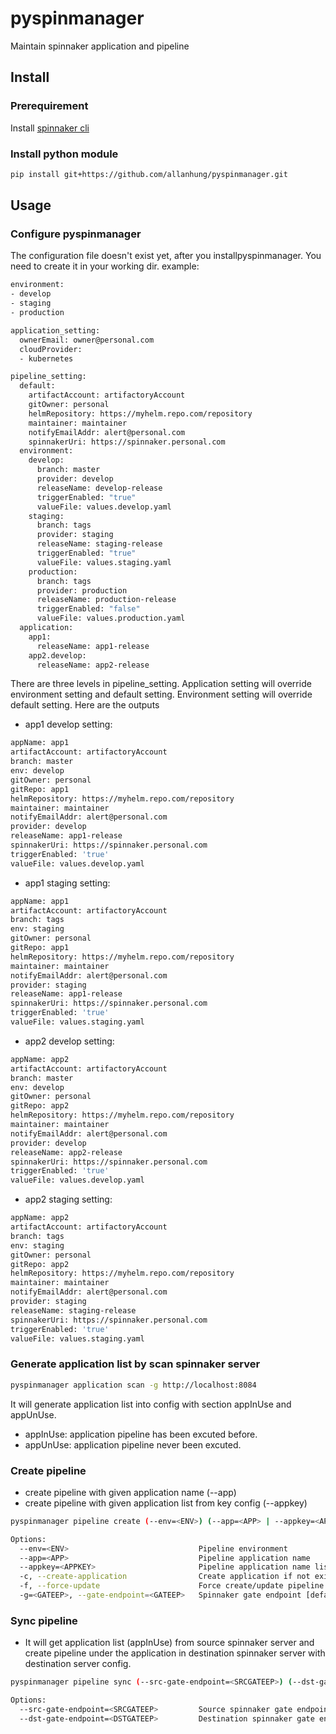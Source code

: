 # pyspinmanager

Maintain spinnaker application and pipeline

## Install
### Prerequirement
Install [spinnaker cli](https://spinnaker.io/setup/spin/)

### Install python module
```bash
pip install git+https://github.com/allanhung/pyspinmanager.git
```

## Usage
### Configure pyspinmanager
The configuration file doesn't exist yet, after you installpyspinmanager. You need to create it in your working dir.
example:
```bash
environment:
- develop
- staging
- production

application_setting:
  ownerEmail: owner@personal.com
  cloudProvider:
  - kubernetes

pipeline_setting:
  default:
    artifactAccount: artifactoryAccount
    gitOwner: personal
    helmRepository: https://myhelm.repo.com/repository
    maintainer: maintainer
    notifyEmailAddr: alert@personal.com
    spinnakerUri: https://spinnaker.personal.com
  environment:
    develop:
      branch: master
      provider: develop
      releaseName: develop-release
      triggerEnabled: "true"
      valueFile: values.develop.yaml
    staging:
      branch: tags
      provider: staging
      releaseName: staging-release
      triggerEnabled: "true"
      valueFile: values.staging.yaml
    production:
      branch: tags
      provider: production
      releaseName: production-release
      triggerEnabled: "false"
      valueFile: values.production.yaml
  application:
    app1:
      releaseName: app1-release
    app2.develop:
      releaseName: app2-release
```
There are three levels in pipeline_setting. Application setting will override environment setting and default setting.
Environment setting will override default setting.
Here are the outputs
* app1 develop setting:
```bash
appName: app1
artifactAccount: artifactoryAccount
branch: master
env: develop
gitOwner: personal
gitRepo: app1
helmRepository: https://myhelm.repo.com/repository
maintainer: maintainer
notifyEmailAddr: alert@personal.com
provider: develop
releaseName: app1-release
spinnakerUri: https://spinnaker.personal.com
triggerEnabled: 'true'
valueFile: values.develop.yaml
```
* app1 staging setting:
```bash
appName: app1
artifactAccount: artifactoryAccount
branch: tags
env: staging
gitOwner: personal
gitRepo: app1
helmRepository: https://myhelm.repo.com/repository
maintainer: maintainer
notifyEmailAddr: alert@personal.com
provider: staging
releaseName: app1-release
spinnakerUri: https://spinnaker.personal.com
triggerEnabled: 'true'
valueFile: values.staging.yaml
```
* app2 develop setting:
```bash
appName: app2
artifactAccount: artifactoryAccount
branch: master
env: develop
gitOwner: personal
gitRepo: app2
helmRepository: https://myhelm.repo.com/repository
maintainer: maintainer
notifyEmailAddr: alert@personal.com
provider: develop
releaseName: app2-release
spinnakerUri: https://spinnaker.personal.com
triggerEnabled: 'true'
valueFile: values.develop.yaml
```
* app2 staging setting:
```bash
appName: app2
artifactAccount: artifactoryAccount
branch: tags
env: staging
gitOwner: personal
gitRepo: app2
helmRepository: https://myhelm.repo.com/repository
maintainer: maintainer
notifyEmailAddr: alert@personal.com
provider: staging
releaseName: staging-release
spinnakerUri: https://spinnaker.personal.com
triggerEnabled: 'true'
valueFile: values.staging.yaml
```

### Generate application list by scan spinnaker server
```bash
pyspinmanager application scan -g http://localhost:8084
```
It will generate application list into config with section appInUse and appUnUse.
* appInUse: application pipeline has been excuted before.
* appUnUse: application pipeline never been excuted.
 
### Create pipeline
* create pipeline with given application name (--app)
* create pipeline with given application list from key config (--appkey)
```bash
pyspinmanager pipeline create (--env=<ENV>) (--app=<APP> | --appkey=<APPKEY>) [-c] [-f] [-g=<GATEEP>]

Options:
  --env=<ENV>                             Pipeline environment
  --app=<APP>                             Pipeline application name
  --appkey=<APPKEY>                       Pipeline application name list from key in config
  -c, --create-application                Create application if not exists
  -f, --force-update                      Force create/update pipeline
  -g=<GATEEP>, --gate-endpoint=<GATEEP>   Spinnaker gate endpoint [default http://localhost:8084]
```
### Sync pipeline
* It will get application list (appInUse) from source spinnaker server and create pipeline under the application in destination spinnaker server with destination server config.
```bash
pyspinmanager pipeline sync (--src-gate-endpoint=<SRCGATEEP>) (--dst-gate-endpoint=<DSTGATEEP>)

Options:
  --src-gate-endpoint=<SRCGATEEP>         Source spinnaker gate endpoint
  --dst-gate-endpoint=<DSTGATEEP>         Destination spinnaker gate endpoint
```

